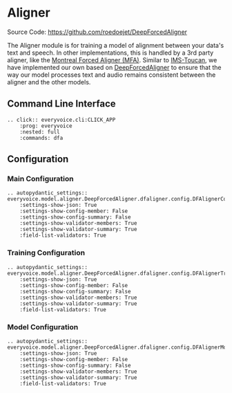 # Aligner

Source Code: <https://github.com/roedoejet/DeepForcedAligner>

The Aligner module is for training a model of alignment between your data's text and speech. In other implementations, this is handled by a 3rd party aligner, like the [Montreal Forced Aligner (MFA)](https://montreal-forced-aligner.readthedocs.io/en/latest/).
Similar to [IMS-Toucan](https://github.com/DigitalPhonetics/IMS-Toucan), we have implemented our own based on [DeepForcedAligner](https://github.com/as-ideas/DeepForcedAligner) to ensure that the way our model processes text and audio remains consistent between
the aligner and the other models.

## Command Line Interface

```{eval-rst}
.. click:: everyvoice.cli:CLICK_APP
    :prog: everyvoice
    :nested: full
    :commands: dfa
```

## Configuration

### Main Configuration

```{eval-rst}
.. autopydantic_settings:: everyvoice.model.aligner.DeepForcedAligner.dfaligner.config.DFAlignerConfig
    :settings-show-json: True
    :settings-show-config-member: False
    :settings-show-config-summary: False
    :settings-show-validator-members: True
    :settings-show-validator-summary: True
    :field-list-validators: True
```

### Training Configuration

```{eval-rst}
.. autopydantic_settings:: everyvoice.model.aligner.DeepForcedAligner.dfaligner.config.DFAlignerTrainingConfig
    :settings-show-json: True
    :settings-show-config-member: False
    :settings-show-config-summary: False
    :settings-show-validator-members: True
    :settings-show-validator-summary: True
    :field-list-validators: True
```

### Model Configuration

```{eval-rst}
.. autopydantic_settings:: everyvoice.model.aligner.DeepForcedAligner.dfaligner.config.DFAlignerModelConfig
    :settings-show-json: True
    :settings-show-config-member: False
    :settings-show-config-summary: False
    :settings-show-validator-members: True
    :settings-show-validator-summary: True
    :field-list-validators: True
```
